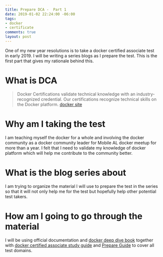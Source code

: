```yaml
---
title: Prepare DCA -  Part 1
date: 2019-01-02 22:24:00 -06:00
tags:
- docker
- certificate
comments: true
layout: post
---
```


One of my new year resolutions is to take a docker certified associate test in early 2019. I will be writing a series blogs as I prepare the test. This is the first part that gives my rationale behind this.
<!--more-->
# What is DCA

>Docker Certifications validate technical knowledge with an industry-recognized credential. Our certifications recognize technical skills on the Docker platform.
[docker site](https://success.docker.com/certification)

# Why am I taking the test

I am teaching myself the docker for a whole and involving the docker community as a docker community leader for Mobile AL docker meetup for more than a year. I felt that I need to validate my knowledge of docker platform which will help me contribute to the community better.

# What is the blog series about

I am trying to organize the material I will use to prepare the test in the series so that it will not only help me for the test but hopefully help other potential test takers.

# How am I going to go through the material

I will be using official documentation and [docker deep dive book](https://www.amazon.com/Docker-Deep-Dive-Nigel-Poulton-ebook/dp/B01LXWQUFF) together with [docker certified associate study guide](https://prismic-io.s3.amazonaws.com/docker%2F8fb020bf-fe21-409c-ba02-7e0fd18276d5_dca+study+guide+v1.0.pdf) and [Prepare Guide](https://github.com/DevOps-Academy-Org/dca-prep-guide) to cover all test domains.



